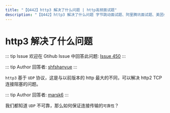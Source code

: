 ```yaml
---
title: "【Q442】http3 解决了什么问题 | http高频面试题"
description: "【Q442】http3 解决了什么问题 字节跳动面试题、阿里腾讯面试题、美团小米面试题。"
---
```


# http3 解决了什么问题

::: tip Issue
欢迎在 Gtihub Issue 中回答此问题: [Issue 450](https://github.com/shfshanyue/Daily-Question/issues/450)
:::

::: tip Author
回答者: [shfshanyue](https://github.com/shfshanyue)
:::

`http3` 基于 `UDP` 协议，这是与以前版本的 http 最大的不同，可以解决 http2 TCP 连接阻塞的问题。

::: tip Author
回答者: [marsk6](https://github.com/marsk6)
:::

我们都知道 `UDP` 不可靠，那么如何保证连接传输的`可靠性`？
